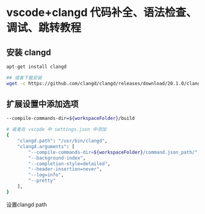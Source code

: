 # vscode+clangd 代码补全、语法检查、调试、跳转教程
## 安装 clangd
```bash
apt-get install clangd

## 或者下载安装
wget -c https://github.com/clangd/clangd/releases/download/20.1.0/clangd-linux-20.1.0.zip
```


## 扩展设置中添加选项
```bash
--compile-commands-dir=${workspaceFolder}/build

# 或者在 vscode 中 settings.json 中添加
{
    "clangd.path": "/usr/bin/clangd",
    "clangd.arguments": [
        "--compile-commands-dir=${workspaceFolder}/command.json_path/",
        "--background-index",
        "--completion-style=detailed",
        "--header-insertion=never",
        "--log=info",
        "--pretty"
    ],
}
```
设置clangd path

```